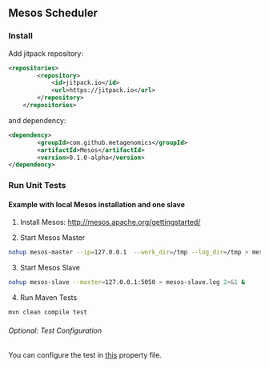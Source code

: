 ## Mesos Scheduler

### Install

Add jitpack repository:

~~~XML
<repositories>
		<repository>
		    <id>jitpack.io</id>
		    <url>https://jitpack.io</url>
		</repository>
	</repositories>
~~~

and dependency:

~~~XML
<dependency>
	    <groupId>com.github.metagenomics</groupId>
	    <artifactId>Mesos</artifactId>
	    <version>0.1.0-alpha</version>
</dependency>
~~~

### Run Unit Tests

#### Example with local Mesos installation and one slave

1. Install Mesos: http://mesos.apache.org/gettingstarted/


2. Start Mesos Master

  ~~~BASH
  nohup mesos-master --ip=127.0.0.1  --work_dir=/tmp --log_dir=/tmp > mesos-master.log 2>&1 &
  ~~~

3. Start Mesos Slave 

  ~~~BASH
  nohup mesos-slave --master=127.0.0.1:5050 > mesos-slave.log 2>&1 &
  ~~~

4. Run Maven Tests

  ~~~BASH
  mvn clean compile test
  ~~~

###### Optional: Test Configuration

You can configure the test in [this](src/test/resources/mesosConf.properties) property file.
